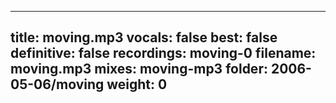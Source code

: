 
---
title: moving.mp3
vocals: false
best: false
definitive: false
recordings: moving-0
filename: moving.mp3
mixes: moving-mp3
folder: 2006-05-06/moving
weight: 0
---
